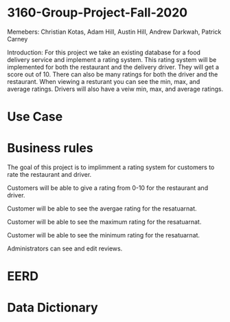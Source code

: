 # 3160-Group-Project-Fall-2020
Memebers: Christian Kotas, Adam Hill, Austin Hill, Andrew Darkwah, Patrick Carney

Introduction:
For this project we take an existing database for a food delivery service and implement a rating system. 
This rating system will be implemented for both the restaurant and the delivery driver. They will get a score out of 10. 
There can also be many ratings for both the driver and the restaurant. When viewing a resturant you can see the min, max,
and average ratings. Drivers will also have a veiw min, max, and average ratings.

# Use Case

# Business rules
The goal of this project is to implimment a rating system for customers to rate the restaurant and driver.

Customers will be able to give a rating from 0-10 for the restaurant and driver.

Customer will be able to see the avergae rating for the resatuarnat.

Customer will be able to see the maximum rating for the resatuarnat.

Customer will be able to see the minimum rating for the resatuarnat.

Administrators can see and edit reviews.

# EERD 

# Data Dictionary
